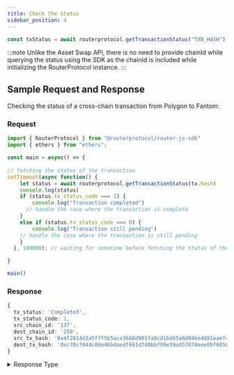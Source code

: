 ```yaml
---
title: Check the Status
sidebar_position: 4
---
```


```javascript
const txStatus = await routerprotocol.getTransactionStatus("TXN_HASH")
```

:::note
Unlike the Asset Swap API, there is no need to provide chainId while querying the status using the SDK as the chainId is included while initializing the RouterProtocol instance.
:::

## Sample Request and Response

Checking the status of a cross-chain transaction from Polygon to Fantom:

### Request

```javascript
import { RouterProtocol } from "@routerprotocol/router-js-sdk"
import { ethers } from "ethers";

const main = async() => {
  
// fetching the status of the transaction
setTimeout(async function() {
    let status = await routerprotocol.getTransactionStatus(tx.hash) 
    console.log(status)
    if (status.tx_status_code === 1) {
        console.log("Transaction completed")
      // handle the case where the transaction is complete 
    }
    else if (status.tx_status_code === 0) {
        console.log("Transaction still pending")
    // handle the case where the transaction is still pending
    }
  }, 180000); // waiting for sometime before fetching the status of the transaction because it may take some time for the transaction to get indexed

}

main()
```

### Response

```ts
{
  tx_status: 'Completed',
  tx_status_code: 1,
  src_chain_id: '137',
  dest_chain_id: '250',
  src_tx_hash: '0x4f2814d3a5f7f5b5ace3688d901fa0cd1bd65a0d04be4d81eaefcf5afcd4b2ff',
  dest_tx_hash: '0xc78cf044c0de46bdaedf661d740bbf09e39ad57074eee89f6856812fda06428f'
}
```

<details>

<summary>Response Type</summary>

```ts
interface TransactionStatus{
  "tx_status":string,
  "tx_status_code":number,
  "src_chain_id":string,
  "dest_chain_id":string,
  "src_tx_hash":string,
  "dest_tx_hash":string
}
```

</details>